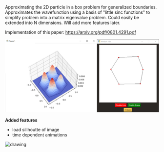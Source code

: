 Approximating the 2D particle in a box problem for generalized boundaries. Approximates the wavefunction using a basis of "little sinc functions" to simplify problem into a matrix eigenvalue problem. Could easily be extended into N dimensions. Will add more features later.

Implementation of this paper: https://arxiv.org/pdf/0801.4291.pdf

![Example of use](I1.png)

**Added features**
- load sillhoutte of image
- time dependent animations

<img src="test.gif" alt="drawing" width="50%"/>
